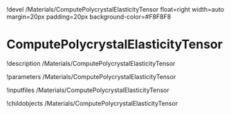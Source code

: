 <!-- MOOSE Object Documentation Stub: Remove this when content is added. -->!devel /Materials/ComputePolycrystalElasticityTensor float=right width=auto margin=20px padding=20px background-color=#F8F8F8


# ComputePolycrystalElasticityTensor
!description /Materials/ComputePolycrystalElasticityTensor

!parameters /Materials/ComputePolycrystalElasticityTensor

!inputfiles /Materials/ComputePolycrystalElasticityTensor

!childobjects /Materials/ComputePolycrystalElasticityTensor
